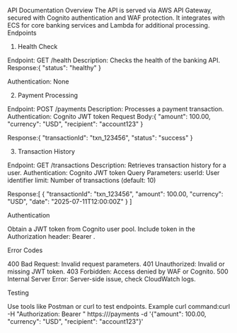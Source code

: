 API Documentation
Overview
The API is served via AWS API Gateway, secured with Cognito authentication and WAF protection. It integrates with ECS for core banking services and Lambda for additional processing.
Endpoints
1. Health Check

Endpoint: GET /health
Description: Checks the health of the banking API.
Response:{
  "status": "healthy"
}


Authentication: None

2. Payment Processing

Endpoint: POST /payments
Description: Processes a payment transaction.
Authentication: Cognito JWT token
Request Body:{
  "amount": 100.00,
  "currency": "USD",
  "recipient": "account123"
}


Response:{
  "transactionId": "txn_123456",
  "status": "success"
}



3. Transaction History

Endpoint: GET /transactions
Description: Retrieves transaction history for a user.
Authentication: Cognito JWT token
Query Parameters:
userId: User identifier
limit: Number of transactions (default: 10)


Response:[
  {
    "transactionId": "txn_123456",
    "amount": 100.00,
    "currency": "USD",
    "date": "2025-07-11T12:00:00Z"
  }
]



Authentication

Obtain a JWT token from Cognito user pool.
Include token in the Authorization header: Bearer <token>.

Error Codes

400 Bad Request: Invalid request parameters.
401 Unauthorized: Invalid or missing JWT token.
403 Forbidden: Access denied by WAF or Cognito.
500 Internal Server Error: Server-side issue, check CloudWatch logs.

Testing

Use tools like Postman or curl to test endpoints.
Example curl command:curl -H "Authorization: Bearer <token>" https://<api-gateway-url>/payments -d '{"amount": 100.00, "currency": "USD", "recipient": "account123"}'



